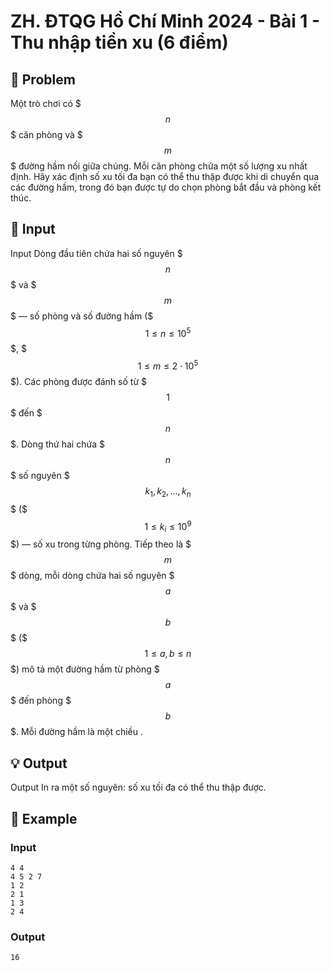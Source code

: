 # ZH. ĐTQG Hồ Chí Minh 2024 - Bài 1 - Thu nhập tiền xu (6 điểm)

## 📖 Problem

Một trò chơi có $$$n$$$ căn phòng và $$$m$$$ đường hầm nối giữa chúng. Mỗi căn phòng chứa một số lượng xu nhất định. Hãy xác định số xu tối đa bạn có thể thu thập được khi di chuyển qua các đường hầm, trong đó bạn được tự do chọn phòng bắt đầu và phòng kết thúc.


## 🧩 Input

Input
Dòng đầu tiên chứa hai số nguyên $$$n$$$ và $$$m$$$ — số phòng và số đường hầm ($$$1 \le n \le 10^5$$$, $$$1 \le m \le 2 \cdot 10^5$$$). Các phòng được đánh số từ $$$1$$$ đến $$$n$$$.
Dòng thứ hai chứa $$$n$$$ số nguyên $$$k_1, k_2, \dots, k_n$$$ ($$$1 \le k_i \le 10^9$$$) — số xu trong từng phòng.
Tiếp theo là $$$m$$$ dòng, mỗi dòng chứa hai số nguyên $$$a$$$ và $$$b$$$ ($$$1 \le a, b \le n$$$) mô tả một đường hầm từ phòng $$$a$$$ đến phòng $$$b$$$. Mỗi đường hầm là
một chiều
.


## 💡 Output

Output
In ra một số nguyên: số xu tối đa có thể thu thập được.


## 🧠 Example

### Input

```text
4 4
4 5 2 7
1 2
2 1
1 3
2 4
```

### Output

```text
16
```


